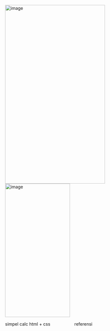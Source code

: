 <img width="325" height="582" alt="image" src="https://github.com/user-attachments/assets/8dc5b532-e409-4ea9-b7d4-b95c2a4f19c5" />    <img width="211" height="435" alt="image" src="https://github.com/user-attachments/assets/cf5115ff-c121-4680-aa92-e5f588830303" />


simpel calc html + css &nbsp;&nbsp;&nbsp;&nbsp;&nbsp;&nbsp;&nbsp;&nbsp;&nbsp;&nbsp;&nbsp;&nbsp;&nbsp;&nbsp;&nbsp;&nbsp;&nbsp;&nbsp;&nbsp;referensi
